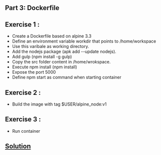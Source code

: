 ## Part 3: Dockerfile
## Exercise 1 : 
* Create a Dockerfile based on alpine 3.3
* Define an environment variable workdir that points to  /home/workspace
* Use this varibale as working directory.
* Add the nodejs package (apk add --update nodejs).
* Add gulp (npm install -g gulp)
* Copy the src folder content in /home/wrokspace.
* Execute npm install (npm install)
* Expose the port 5000
* Define npm start as command when starting container

## Exercise 2 : 
* Build the image with tag $USER/alpine_node:v1

## Exercise 3 : 
* Run container 

## [Solution](solution)